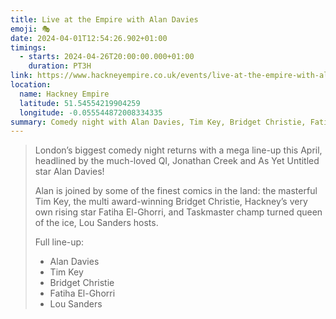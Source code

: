 ```yaml
---
title: Live at the Empire with Alan Davies
emoji: 🎭
date: 2024-04-01T12:54:26.902+01:00
timings:
  - starts: 2024-04-26T20:00:00.000+01:00
    duration: PT3H
link: https://www.hackneyempire.co.uk/events/live-at-the-empire-with-alan-davies
location:
  name: Hackney Empire
  latitude: 51.54554219904259
  longitude: -0.055544872008334335
summary: Comedy night with Alan Davies, Tim Key, Bridget Christie, Fatiha El-Ghorri, and Lou Sanders
---
```


> London’s biggest comedy night returns with a mega line-up this April, headlined by the much-loved QI, Jonathan Creek and As Yet Untitled star Alan Davies!
>
> Alan is joined by some of the finest comics in the land: the masterful Tim Key, the multi award-winning Bridget Christie, Hackney’s very own rising star Fatiha El-Ghorri, and Taskmaster champ turned queen of the ice, Lou Sanders hosts.
>
> Full line-up:
>
> - Alan Davies
> - Tim Key
> - Bridget Christie
> - Fatiha El-Ghorri
> - Lou Sanders
